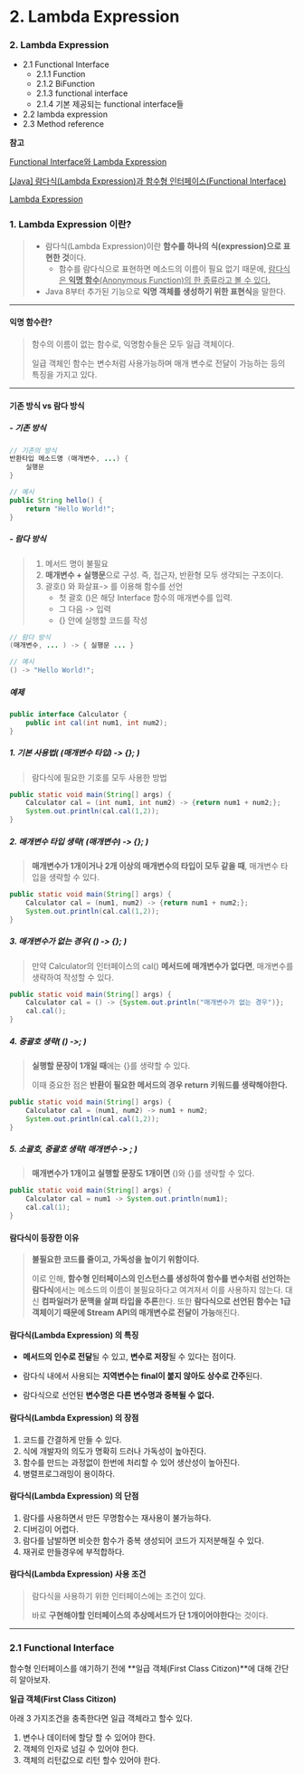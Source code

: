 # 2. Lambda Expression

### 2. Lambda Expression

- 2.1 Functional Interface
  - 2.1.1 Function
  - 2.1.2 BiFunction
  - 2.1.3 functional interface
  - 2.1.4 기본 제공되는 functional interface들 
- 2.2 lambda expression
- 2.3 Method reference



**참고**

[Functional Interface와 Lambda Expression](http://wiki.sys4u.co.kr/pages/viewpage.action?pageId=7766426)

[[Java] 람다식(Lambda Expression)과 함수형 인터페이스(Functional Interface)](https://mangkyu.tistory.com/category/Java?page=3)

[Lambda Expression](https://galid1.tistory.com/509)

### 1. Lambda Expression 이란?

> - 람다식(Lambda Expression)이란 **함수를 하나의 식(expression)으로 표현한 것**이다. 
>   - 함수를 람다식으로 표현하면 메소드의 이름이 필요 없기 때문에, <u>람다식은 **익명 함수**(Anonymous Function)의 한 종류라고 볼 수 있다.</u>
> - Java 8부터 추가된 기능으로 **익명 객체를 생성하기 위한 표현식**을 말한다.



---

#### 익명 함수란?

> 함수의 이름이 없는 함수로, 익명함수들은 모두 일급 객체이다.
>
> 일급 객체인 함수는 변수처럼 사용가능하며 매개 변수로 전달이 가능하는 등의 특징을 가지고 있다.

---



#### 기존 방식 vs 람다 방식

##### - 기존 방식

````java
// 기존의 방식 
반환타입 메소드명 (매개변수, ...) { 
    실행문 
}
````

````java
// 예시 
public String hello() { 
    return "Hello World!"; 
}
````



##### - 람다 방식

> 1. 메서드 명이 불필요
> 2. **매개변수 + 실행문**으로 구성. 즉, 접근자, 반환형 모두 생갹되는 구조이다.
> 3. 괄호() 와 화살표-> 를 이용해 함수를 선언
>    - 첫 괄호 ()은 해당 Interface 함수의 매개변수를 입력.
>    - 그 다음 -> 입력
>    - {} 안에 실행할 코드를 작성

````java
// 람다 방식 
(매개변수, ... ) -> { 실행문 ... }
````

````java
// 예시
() -> "Hello World!";
````



##### 예제

````java
public interface Calculator {
    public int cal(int num1, int num2);
}
````



##### 1. 기본 사용법( (매개변수 타입) -> {}; )

> 람다식에 필요한 기호를 모두 사용한 방법

````java
public static void main(String[] args) {
	Calculator cal = (int num1, int num2) -> {return num1 + num2;};
    System.out.println(cal.cal(1,2));
}
````



##### 2. 매개변수 타입 생략( (매개변수) -> {}; )

> **매개변수가 1개이거나 2개 이상의 매개변수의  타입이 모두 같을 때**, 매개변수 타입을 생략할 수 있다.

````java
public static void main(String[] args) {
	Calculator cal = (num1, num2) -> {return num1 + num2;};
    System.out.println(cal.cal(1,2));
}
````



##### 3. 매개변수가 없는 경우( () -> {}; )

> 만약 Calculator의 인터페이스의 cal() **메서드에 매개변수가 없다면**, 매개변수를 생략하여 작성할 수 있다.

````java
public static void main(String[] args) {
	Calculator cal = () -> {System.out.println("매개변수가 없는 경우")};
    cal.cal();
}
````



##### 4. 중괄호 생략( () ->; )

> **실행할 문장이 1개일 때**에는 {}를 생략할 수 있다. 
>
> 이때 중요한 점은 **반환이 필요한 메서드의 경우 return 키워드를 생략해야한다.**

````java
public static void main(String[] args) {
	Calculator cal = (num1, num2) -> num1 + num2;
    System.out.println(cal.cal(1,2));
}
````



##### 5. 소괄호, 중괄호 생략( 매개변수 -> ; )

> **매개변수가 1개이고 실행할 문장도 1개이면** ()와 {}를 생략할 수 있다.

````java
public static void main(String[] args) {
	Calculator cal = num1 -> System.out.println(num1);
    cal.cal(1);
}
````



#### 람다식이 등장한 이유

> **불필요한 코드를 줄이고, 가독성을 높이기 위함이다.**
>
> 이로 인해, **함수형 인터페이스의 인스턴스를 생성하여 함수를 변수처럼 선언하는 람다식**에서는 메소드의 이름이 불필요하다고 여겨져서 이를 사용하지 않는다. 대신 **컴파일러가 문맥을 살펴 타입을 추론**한다. 또한 **람다식으로 선언된 함수는 1급 객체이기 때문에 Stream API의 매개변수로 전달이 가능**해진다.



#### **람다식(Lambda Expression) 의 특징**

- **메서드의 인수로 전달**될 수 있고, **변수로 저장**될 수 있다는 점이다.
- 람다식 내에서 사용되는 **지역변수는 final이 붙지 않아도 상수로 간주**된다.

- 람다식으로 선언된 **변수명은 다른 변수명과 중복될 수 없다.**



#### 람다식(Lambda Expression) 의 장점

1. 코드를 간결하게 만들 수 있다.
2. 식에 개발자의 의도가 명확히 드러나 가독성이 높아진다.
3. 함수를 만드는 과정없이 한번에 처리할 수 있어 생산성이 높아진다.
4. 병렬프로그래밍이 용이하다.

 

#### 람다식(Lambda Expression) 의 단점

1. 람다를 사용하면서 만든 무명함수는 재사용이 불가능하다.
2. 디버깅이 어렵다.
3. 람다를 남발하면 비슷한 함수가 중복 생성되어 코드가 지저분해질 수 있다.
4. 재귀로 만들경우에 부적합하다.



#### 람다식(Lambda Expression) 사용 조건

> 람다식을 사용하기 위한 인터페이스에는 조건이 있다.
>
> 바로 **구현해야할 인터페이스의 추상메서드가 단 1개이어야한다**는 것이다.









---



### 2.1 Functional Interface

함수형 인터페이스를 얘기하기 전에 **일급 객체(First Class Citizon)**에 대해 간단히 알아보자.

**일급 객체(First Class Citizon)**

아래 3 가지조건을 충족한다면 일급 객체라고 할수 있다.

1. 변수나 데이터에 할당 할 수 있어야 한다.
2. 객체의 인자로 넘길 수 있어야 한다.
3. 객체의 리턴값으로 리턴 할수 있어야 한다.






